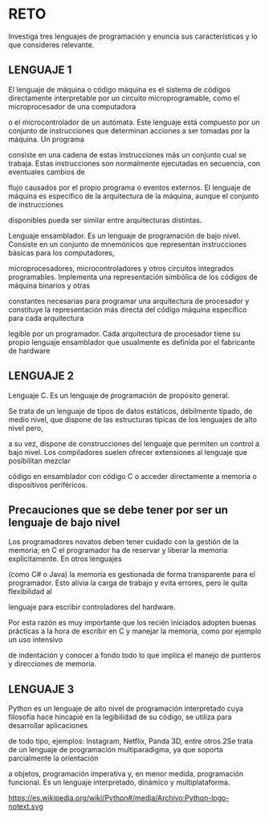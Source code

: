 # RETO
Investiga tres lenguajes de programación y enuncia sus características y lo que consideres relevante.

## LENGUAJE 1

El lenguaje de máquina o código máquina es el sistema de códigos directamente interpretable por un circuito microprogramable, como el microprocesador de una computadora

o el microcontrolador de un autómata. Este lenguaje está compuesto por un conjunto de instrucciones que determinan acciones a ser tomadas por la máquina. Un programa 

consiste en una cadena de estas instrucciones más un conjunto cual se trabaja. Estas instrucciones son normalmente ejecutadas en secuencia, con eventuales cambios de 

flujo causados por el propio programa o eventos externos. El lenguaje de máquina es específico de la arquitectura de la máquina, aunque el conjunto de instrucciones 

disponibles pueda ser similar entre arquitecturas distintas.

Lenguaje ensamblador. Es un lenguaje de programación de bajo nivel. Consiste en un conjunto de mnemónicos que representan instrucciones básicas para los computadores, 

microprocesadores, microcontroladores y otros circuitos integrados programables. Implementa una representación simbólica de los códigos de máquina binarios y otras 

constantes necesarias para programar una arquitectura de procesador y constituye la representación más directa del código máquina específico para cada arquitectura 

legible por un programador. Cada arquitectura de procesador tiene su propio lenguaje ensamblador que usualmente es definida por el fabricante de hardware


## LENGUAJE 2

Lenguaje C. Es un lenguaje de programación de propósito general.

Se trata de un lenguaje de tipos de datos estáticos, débilmente tipado, de medio nivel, que dispone de las estructuras típicas de los lenguajes de alto nivel pero,

a su vez, dispone de construcciones del lenguaje que permiten un control a bajo nivel. Los compiladores suelen ofrecer extensiones al lenguaje que posibilitan mezclar

código en ensamblador con código C o acceder directamente a memoria o dispositivos periféricos.

## Precauciones que se debe tener por ser un lenguaje de bajo nivel

Los programadores novatos deben tener cuidado con la gestión de la memoria; en C el programador ha de reservar y liberar la memoria explícitamente. En otros lenguajes 

(como C# o Java) la memoria es gestionada de forma transparente para el programador. Esto alivia la carga de trabajo y evita errores, pero le quita flexibilidad al 

lenguaje para escribir controladores del hardware.

Por esta razón es muy importante que los recién iniciados adopten buenas prácticas a la hora de escribir en C y manejar la memoria, como por ejemplo un uso intensivo 

de indentación y conocer a fondo todo lo que implica el manejo de punteros y direcciones de memoria.


## LENGUAJE 3

Python es un lenguaje de alto nivel de programación interpretado cuya filosofía hace hincapié en la legibilidad de su código, se utiliza para desarrollar aplicaciones 

de todo tipo, ejemplos: Instagram, Netflix, Panda 3D, entre otros.2​ Se trata de un lenguaje de programación multiparadigma, ya que soporta parcialmente la orientación 

a objetos, programación imperativa y, en menor medida, programación funcional. Es un lenguaje interpretado, dinámico y multiplataforma.

https://es.wikipedia.org/wiki/Python#/media/Archivo:Python-logo-notext.svg
